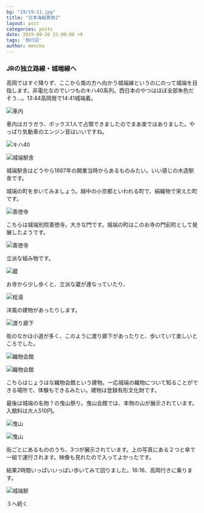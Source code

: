 ```yaml
---
bg: "19/19-11.jpg"
title: "日本海縦貫旅2"
layout: post
categories: posts
date: 2019-09-26 21:00:00 +9
tags: '旅行記'
author: mencha
---
```


### JRの独立路線・城端線へ

高岡ではすぐ降りず、ここから南の方へ向かう城端線というのにのって城端を目指します。非電化なのでいつものキハ40系列。西日本のやつはほぼ全部朱色だそう...。13:44高岡発で14:41城端着。

<!--more-->

![車内](https://drive.google.com/uc?export=view&id=15wHGb4OIpCEFSltb3JK5-nNYMjDKNDLX)

車内はガラガラ、ボックス1人で占領できましたのでまあ楽ではありました。やっぱり気動車のエンジン音はいいですね。

![キハ40](https://drive.google.com/uc?export=view&id=1VpKw_v8E43UYdNC6ST48fiVcdCPZd8iL)

![城端駅舎](https://drive.google.com/uc?export=view&id=1D8qfO4bav7H8QlXymYTuEwPAoa2qg0UU)

城端駅舎はどうやら1897年の開業当時からあるものみたい。いい感じの木造駅舎です。

城端の町を歩いてみましょう。越中の小京都といわれる町で、絹織物で栄えた町です。

![善徳寺](https://drive.google.com/uc?export=view&id=1q_NUKc8Z5imNXTkR44Hu3FA61xA9aAjc)

こちらは城端別院善徳寺。大きな門です。城端の町はこのお寺の門前町として発展したようです。

![善徳寺](https://drive.google.com/uc?export=view&id=1O0IZMXnWwHzV9fx_Snz2-HYnQyYtiBVg)

立派な組み物です。

![蔵](https://drive.google.com/uc?export=view&id=1hVeLn515VecSbBGu3dKTrWOSxugfDqJ-)

お寺から少し歩くと、立派な蔵が連なっていたり、

![桂湯](https://drive.google.com/uc?export=view&id=1B2IvECBMAJ-X1lQDHdraW0q8DMChFQkY)

洋風の建物があったりします。

![渡り廊下](https://drive.google.com/uc?export=view&id=1HnJUIyLYxkqAulcSVFbH0PL3DVp2V-29)

街のなかは小道が多く、このように渡り廊下があったりと、歩いていて楽しいところでした。

![織物会館](https://drive.google.com/uc?export=view&id=1Et0I_4tUf9tJ2wx1Ii1BivCgIVQvyGee)

![織物会館](https://drive.google.com/uc?export=view&id=1XFKwLt7EL6vKNbEcnTLUO7kI7TJfppwX)

こちらはじょうはな織物会館という建物。一応城端の織物について知ることができる場所で、体験もできるみたい。建物は登録有形文化財です。

最後は城端の名物？の曳山祭り。曳山会館では、本物の山が展示されています。入館料は大人510円。

![曳山](https://drive.google.com/uc?export=view&id=1vWdC9TjeRniAmtQpmvTPuQevRODtqSm6)

![曳山](https://drive.google.com/uc?export=view&id=1hIIDXgnlWAU0ZSIcJ3xV77Iw4dX9uTI3)

街ごとにあるもののうち、3つが展示されています。上の写真にある２つと傘で一組で運行されます。映像も見れたので入ってよかったです。

結果2時間いっぱいいっぱい歩いてみて回りました。16:16、高岡行きに乗ります。

![城端駅](https://drive.google.com/uc?export=view&id=1GejOWHYOJr6D1uuI10bNo4AEyxKopWE5)

３へ続く
